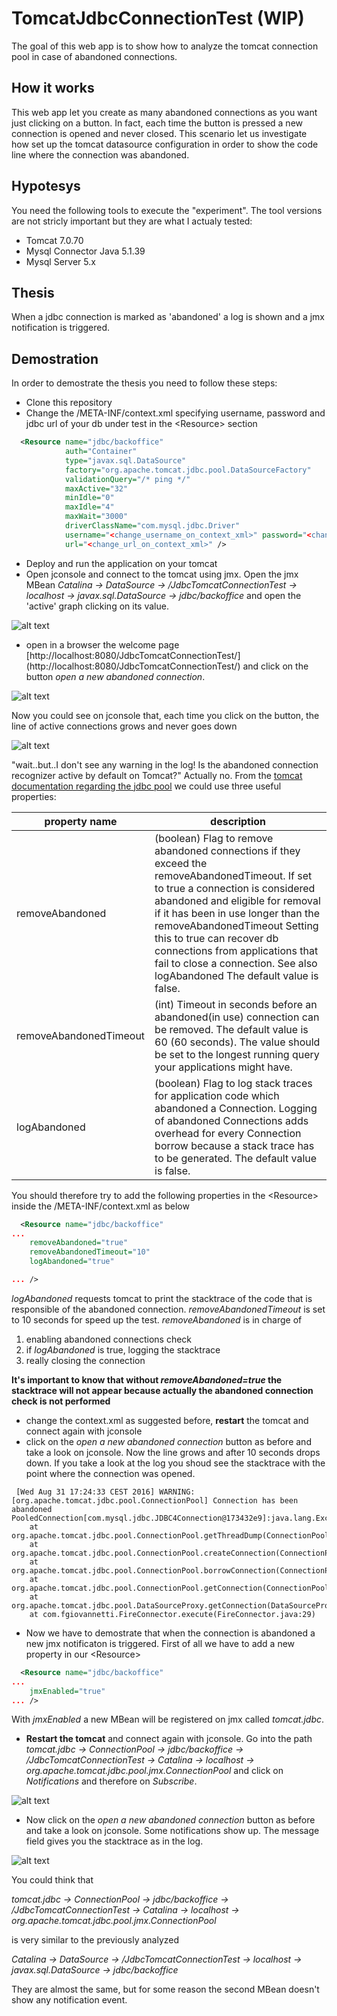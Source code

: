 # TomcatJdbcConnectionTest (WIP)
The goal of this web app is to show how to analyze the tomcat connection pool in case of abandoned connections.

## How it works
This web app let you create as many abandoned connections as you want just clicking on a button. In fact, each time the button is pressed a new connection is opened and never closed. This scenario let us investigate how set up the tomcat datasource configuration in order to show the code line where the connection was abandoned.

## Hypotesys
You need the following tools to execute the "experiment". The tool versions are not stricly important but they are what I actualy tested:
- Tomcat 7.0.70
- Mysql Connector Java 5.1.39
- Mysql Server 5.x

## Thesis
When a jdbc connection is marked as 'abandoned' a log is shown and a jmx notification is triggered.


## Demostration
In order to demostrate the thesis you need to follow these steps:


+ Clone this repository
+ Change the /META-INF/context.xml specifying username, password and jdbc url of your db under test in the \<Resource\> section

```xml
  <Resource name="jdbc/backoffice"
            auth="Container"
            type="javax.sql.DataSource"
            factory="org.apache.tomcat.jdbc.pool.DataSourceFactory"
            validationQuery="/* ping */"
            maxActive="32"
            minIdle="0"
            maxIdle="4"
            maxWait="3000"
            driverClassName="com.mysql.jdbc.Driver"
            username="<change_username_on_context_xml>" password="<change_password_on_context_xml>"
            url="<change_url_on_context_xml>" /> 
```

+ Deploy and run the application on your tomcat
+ Open jconsole and connect to the tomcat using jmx. Open the jmx MBean *Catalina -> DataSource -> /JdbcTomcatConnectionTest -> localhost -> javax.sql.DataSource -> jdbc/backoffice* and open the 'active' graph clicking on its value.

![alt text](https://github.com/gnosly/JdbcTomcatConnectionTest/blob/master/src/main/doc/jconsole_mbean.png "MBean opened in jconsole")

+ open in a browser the welcome page [http://localhost:8080/JdbcTomcatConnectionTest/] (http://localhost:8080/JdbcTomcatConnectionTest/) and click on the button *open a new abandoned connection*. 

![alt text](https://github.com/gnosly/JdbcTomcatConnectionTest/blob/master/src/main/doc/webapp_welcome_page.png "Web app welcome page")

Now you could see on jconsole that, each time you click on the button, the line of active connections grows and never goes down

![alt text](https://github.com/gnosly/JdbcTomcatConnectionTest/blob/master/src/main/doc/active_connection_increase.png "Active connections increased on jconsole") 

"wait..but..I don't see any warning in the log! Is the abandoned connection recognizer active by default on Tomcat?"
Actually no. From the [tomcat documentation regarding the jdbc pool](https://tomcat.apache.org/tomcat-7.0-doc/jdbc-pool.html) we could use three useful properties:

| property name| description |
| --- | --- |
| removeAbandoned | (boolean) Flag to remove abandoned connections if they exceed the removeAbandonedTimeout. If set to true a connection is considered abandoned and eligible for removal if it has been in use longer than the removeAbandonedTimeout Setting this to true can recover db connections from applications that fail to close a connection. See also logAbandoned The default value is false. |
| removeAbandonedTimeout | (int) Timeout in seconds before an abandoned(in use) connection can be removed. The default value is 60 (60 seconds). The value should be set to the longest running query your applications might have.|
|logAbandoned | (boolean) Flag to log stack traces for application code which abandoned a Connection. Logging of abandoned Connections adds overhead for every Connection borrow because a stack trace has to be generated. The default value is false.|

You should therefore try to add the following properties in the \<Resource\> inside the /META-INF/context.xml as below

```xml
  <Resource name="jdbc/backoffice"
...
	removeAbandoned="true"
	removeAbandonedTimeout="10" 
	logAbandoned="true"

...	/>
```
*logAbandoned* requests tomcat to print the stacktrace of the code that is responsible of the abandoned connection. *removeAbandonedTimeout* is set to 10 seconds for speed up the test. *removeAbandoned* is in charge of 
   1. enabling abandoned connections check
   2. if *logAbandoned* is true, logging the stacktrace
   3. really closing the connection

__It's important to know that without *removeAbandoned=true* the stacktrace will not appear because actually the abandoned connection check is not performed__

 
+ change the context.xml as suggested before, __restart__ the tomcat and connect again with jconsole
+ click on the *open a new abandoned connection* button as before and take a look on jconsole. Now the line grows and after 10 seconds drops down. If you take a look at the log you shoud see the stacktrace with the point where the connection was opened.
 
```
 [Wed Aug 31 17:24:33 CEST 2016] WARNING: [org.apache.tomcat.jdbc.pool.ConnectionPool] Connection has been abandoned PooledConnection[com.mysql.jdbc.JDBC4Connection@173432e9]:java.lang.Exception
	at org.apache.tomcat.jdbc.pool.ConnectionPool.getThreadDump(ConnectionPool.java:1072)
	at org.apache.tomcat.jdbc.pool.ConnectionPool.createConnection(ConnectionPool.java:715)
	at org.apache.tomcat.jdbc.pool.ConnectionPool.borrowConnection(ConnectionPool.java:644)
	at org.apache.tomcat.jdbc.pool.ConnectionPool.getConnection(ConnectionPool.java:187)
	at org.apache.tomcat.jdbc.pool.DataSourceProxy.getConnection(DataSourceProxy.java:128)
	at com.fgiovannetti.FireConnector.execute(FireConnector.java:29)
```

+ Now we have to demostrate that when the connection is abandoned a new jmx notificaton is triggered. First of all we have to add a new property in our \<Resource\>
```xml
  <Resource name="jdbc/backoffice"
...
	jmxEnabled="true"
...	/>
```
With *jmxEnabled* a new MBean will be registered on jmx called *tomcat.jdbc*.

+ __Restart the tomcat__ and connect again with jconsole. Go into the path *tomcat.jdbc -> ConnectionPool -> jdbc/backoffice -> /JdbcTomcatConnectionTest -> Catalina -> localhost -> org.apache.tomcat.jdbc.pool.jmx.ConnectionPool* and click on *Notifications* and therefore on *Subscribe*. 

![alt text](https://github.com/gnosly/JdbcTomcatConnectionTest/blob/master/src/main/doc/jmx_notification_subscribe.png "Jmx notification subscription") 

+ Now click on the *open a new abandoned connection* button as before and take a look on jconsole. Some notifications show up. The message field gives you the stacktrace as in the log.

![alt text](https://github.com/gnosly/JdbcTomcatConnectionTest/blob/master/src/main/doc/abandoned_connection_notifications.png "Abandoned connections notifications") 

You could think that

   *tomcat.jdbc -> ConnectionPool -> jdbc/backoffice -> /JdbcTomcatConnectionTest -> Catalina -> localhost -> org.apache.tomcat.jdbc.pool.jmx.ConnectionPool*


is very similar to the previously analyzed

   *Catalina -> DataSource -> /JdbcTomcatConnectionTest -> localhost -> javax.sql.DataSource -> jdbc/backoffice*


They are almost the same, but for some reason the second MBean doesn't show any notification event.
